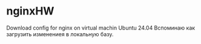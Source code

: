 # nginxHW
Download config for nginx on virtual machin Ubuntu 24.04
Вспоминаю как загрузить изменениея в локальную базу.
